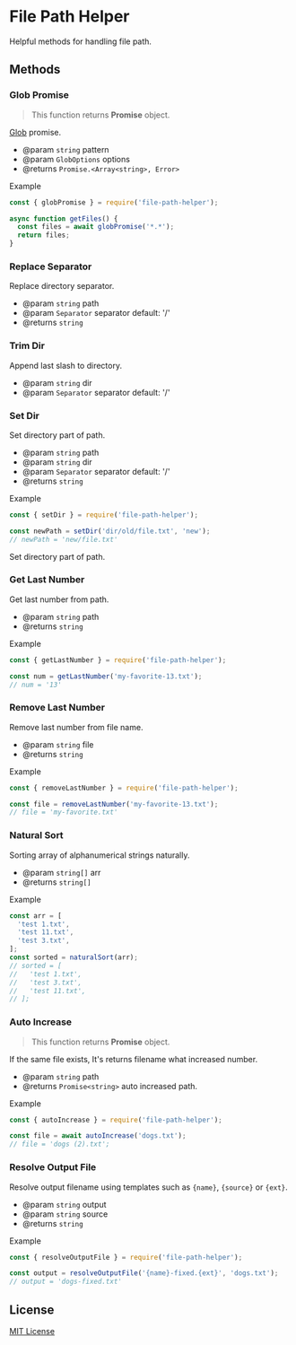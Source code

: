 # File Path Helper

Helpful methods for handling file path.

## Methods

### Glob Promise

> This function returns **Promise** object.

[Glob](https://github.com/isaacs/node-glob#glob) promise.

- @param `string` pattern
- @param `GlobOptions` options
- @returns `Promise.<Array<string>, Error>`

Example

``` js
const { globPromise } = require('file-path-helper');

async function getFiles() {
  const files = await globPromise('*.*');
  return files;
}
```

### Replace Separator

Replace directory separator.

- @param `string` path
- @param `Separator` separator default: '/'
- @returns `string`

### Trim Dir

Append last slash to directory.

- @param `string` dir
- @param `Separator` separator default: '/'

### Set Dir

Set directory part of path.

- @param `string` path
- @param `string` dir
- @param `Separator` separator default: '/'
- @returns `string`

Example

``` js
const { setDir } = require('file-path-helper');

const newPath = setDir('dir/old/file.txt', 'new');
// newPath = 'new/file.txt'
```

Set directory part of path.

### Get Last Number

Get last number from path.

- @param `string` path
- @returns `string`

Example

``` js
const { getLastNumber } = require('file-path-helper');

const num = getLastNumber('my-favorite-13.txt');
// num = '13'
```

### Remove Last Number

Remove last number from file name.

- @param `string` file
- @returns `string`

Example

``` js
const { removeLastNumber } = require('file-path-helper');

const file = removeLastNumber('my-favorite-13.txt');
// file = 'my-favorite.txt'
```

### Natural Sort

Sorting array of alphanumerical strings naturally.

- @param `string[]` arr
- @returns `string[]`

Example

``` js
const arr = [
  'test 1.txt',
  'test 11.txt',
  'test 3.txt',
];
const sorted = naturalSort(arr);
// sorted = [
//   'test 1.txt',
//   'test 3.txt',
//   'test 11.txt',
// ];
```

### Auto Increase

> This function returns **Promise** object.

If the same file exists, It's returns filename what increased number.

- @param `string` path
- @returns `Promise<string>` auto increased path.

Example

``` js
const { autoIncrease } = require('file-path-helper');

const file = await autoIncrease('dogs.txt');
// file = 'dogs (2).txt';
```

### Resolve Output File

Resolve output filename using templates such as `{name}`, `{source}` or `{ext}`.

- @param `string` output
- @param `string` source
- @returns `string`

Example

``` js
const { resolveOutputFile } = require('file-path-helper');

const output = resolveOutputFile('{name}-fixed.{ext}', 'dogs.txt');
// output = 'dogs-fixed.txt'
```

## License

[MIT License](https://github.com/archco/file-path-helper/blob/master/LICENSE)
